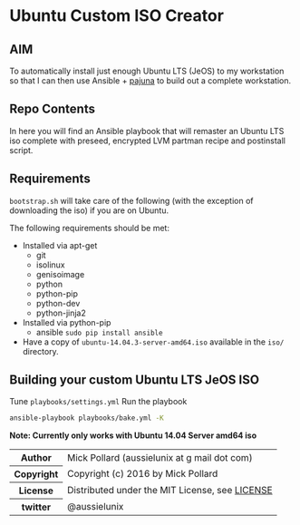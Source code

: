 # Ubuntu Custom ISO Creator

## AIM

To automatically install just enough Ubuntu LTS (JeOS) to my workstation so that I can then use Ansible + [pajuna](https://github.com/pajuna/Ubuntu-LTS) to build out a complete workstation.

## Repo Contents

In here you will find an Ansible playbook that will remaster an Ubuntu LTS iso complete with preseed, encrypted LVM partman recipe and postinstall script.

## Requirements

`bootstrap.sh` will take care of the following (with the exception of downloading the iso) if you are on Ubuntu.  

The following requirements should be met:

* Installed via apt-get
  * git
  * isolinux
  * genisoimage
  * python
  * python-pip
  * python-dev
  * python-jinja2
* Installed via python-pip
  * ansible `sudo pip install ansible`
* Have a copy of `ubuntu-14.04.3-server-amd64.iso` available in the `iso/` directory.

## Building your custom Ubuntu LTS JeOS ISO

Tune `playbooks/settings.yml`
Run the playbook

``` bash
ansible-playbook playbooks/bake.yml -K
```

**Note: Currently only works with Ubuntu 14.04 Server amd64 iso**

<table>
  <tr>
    <th>Author</th><td>Mick Pollard (aussielunix at g mail dot com)</td>
  </tr>
  <tr>
    <th>Copyright</th><td>Copyright (c) 2016 by Mick Pollard</td>
  </tr>
  <tr>
    <th>License</th><td>Distributed under the MIT License, see <a href="https://github.com/pajuna/ubuntu-custom-iso/blob/master/LICENSE">LICENSE</a></td>
  </tr>
  <tr>
    <th>twitter </th><td>@aussielunix</td>
  </tr>
</table>
